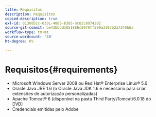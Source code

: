 ```yaml
---
title: Requisitos
description: Requisitos
copied-description: true
exl-id: 01380b2c-0301-4885-8365-8c82c8074202
source-git-commit: be43bbbd1051886c8979ff590a3197b2a7249b6a
workflow-type: tm+mt
source-wordcount: '40'
ht-degree: 0%

---
```


# Requisitos{#requirements}

* Microsoft Windows Server 2008 ou Red Hat® Enterprise Linux® 5.6
* Oracle Java JRE 1.6 (o Oracle Java JDK 1.6 é necessário para criar extensões de autorização personalizadas)
* Apache Tomcat® 6 (disponível na pasta Third Party\Tomcat\6.0.18 do DVD)
* Credenciais emitidas pelo Adobe
